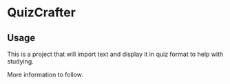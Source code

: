 #  QuizCrafter

## Usage

This is a project that will import text and display it in quiz format to help with studying.

More information to follow.